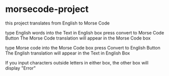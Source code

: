 # morsecode-project
this project translates from English to Morse Code

type English words into the Text in English box
press convert to Morse Code Button
The Morse Code translation will appear in the Morse Code box


type Morse code into the Morse Code box
press Convert to English Button
The English translation will appear in the Text in English Box

If you input characters outside letters in either box, the other box will display "Error"